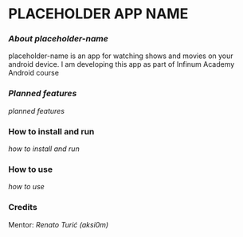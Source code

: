 # PLACEHOLDER APP NAME

### *About placeholder-name*

placeholder-name is an app for watching shows and movies on your android device.
I am developing this app as part of Infinum Academy Android course

### *Planned features*
  *planned features*

### How to install and run
  *how to install and run*
  
### How to use
  *how to use*
  
### Credits
 Mentor: *Renato Turić (aksi0m)*

